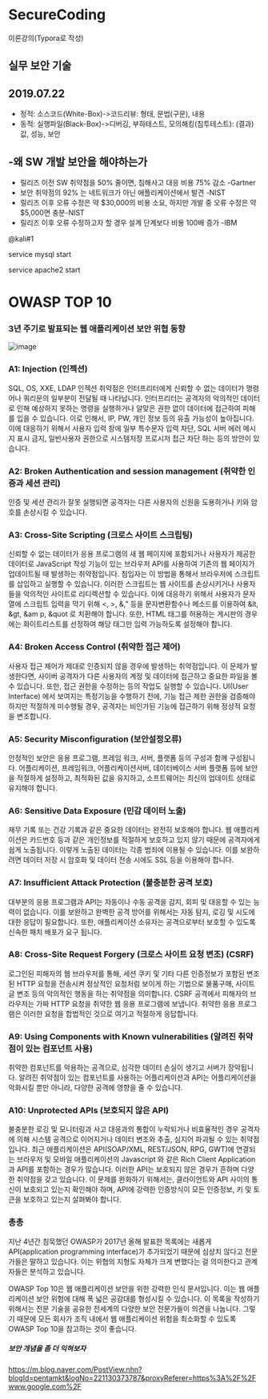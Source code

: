 # SecureCoding

이론강의(Typora로 작성)


## 실무 보안 기술

## 2019.07.22



- 정적: 소스코드(White-Box)->코드리뷰: 형태, 문법(구문), 내용
- 동적: 실행파일(Black-Box)->디버깅, 부하테스트, 모의해킹(침투테스트): (결과)값, 성능, 보안



## -왜 SW 개발 보안을 해야하는가

- 릴리즈 이전 SW 취약점을 50% 줄이면, 침해사고 대응 비용 75% 감소 -Gartner
- 보안 취약점의 92% 는 네트워크가 아닌 애플리케이션에서 발견 -NIST
- 릴리즈 이후 오류 수정은 약 $30,000의 비용 소요, 하지만 개발 중 오류 수정은 약 $5,000면 충분-NIST
- 릴리즈 이후 오류 수정하고자 할 경우 설계 단계보다 비용 100배 증가 -IBM


@kali#1

service mysql start

service apache2 start


# OWASP TOP 10

### 3년 주기로 발표되는 웹 애플리케이션 보안 위협 동향

![image](https://user-images.githubusercontent.com/47058441/65895772-f2fa8b80-e3e6-11e9-90b0-9814d8b26338.png)

### A1: Injection (인젝션)

SQL, OS, XXE, LDAP 인젝션 취약점은 인터프리터에게 신뢰할 수 없는 데이터가 명령어나 쿼리문의 일부분이 전달될 때 나타납니다. 인터프리터는 공격자의 악의적인 데이터로 인해 예상하지 못하는 명령을 실행하거나 알맞은 권한 없이 데이터에 접근하여 피해를 입을 수 있습니다. 이로 인해서, IP, PW, 개인 정보 등의 유출 가능성이 높아집니다. 이에 대응하기 위해서 사용자 입력 창에 일부 특수문자 입력 차단, SQL 서버 에러 메시지 표시 금지, 일반사용자 권한으로 시스템저장 프로시저 접근 차단 하는 등의 방안이 있습니다. 

### A2: Broken Authentication and session management (취약한 인증과 세션 관리)

인증 및 세션 관리가 잘못 실행되면 공격자는 다른 사용자의 신원을 도용하거나 키와 암호를 손상시킬 수 있습니다.

### A3: Cross-Site Scripting (크로스 사이트 스크립팅)

신뢰할 수 없는 데이터가 응용 프로그램의 새 웹 페이지에 포함되거나 사용자가 제공한 데이터로 JavaScript 작성 기능이 있는 브라우저 API를 사용하여 기존의 웹 페이지가 업데이트될 때 발생하는 취약점입니다. 침입자는 이 방법을 통해서 브라우저에 스크립트를 삽입하고 실행할 수 있습니다. 이러한 스크립트는 웹 사이트를 손상시키거나 사용자들을 악의적인 사이트로 리디렉션할 수 있습니다. 이에 대응하기 위해서 사용자가 문자열에 스크립트 입력을 막기 위해 <, >, &,” 등을 문자변환함수나 메소드를 이용하여 &lt,  &gt, &am p, &quot 로 치환해야 합니다. 또한, HTML 태그를 허용하는 게시판의 경우에는 화이트리스트를 선정하여 해당 태그만 입력 가능하도록 설정해야 합니다. 

### A4: Broken Access Control (취약한 접근 제어)
사용자 접근 제어가 제대로 인증되지 않을 경우에 발생하는 취약점입니다. 이 문제가 발생한다면, 사이버 공격자가 다른 사용자의 계정 및 데이터에 접근하고 중요한 파일을 볼 수 있습니다. 또한, 접근 권한을 수정하는 등의 작업도 실행할 수 있습니다. UI(User Interface) 에서 보여지는 특정기능을 수행하기 전에, 기능 접근 제한 권한을 검증해야 하지만 적절하게 미수행될 경우, 공격자는 비인가된 기능에 접근하기 위해 정상적 요청을 변조합니다.

### A5: Security Misconfiguration (보안설정오류)
안정적인 보안은 응용 프로그램, 프레임 워크, 서버, 플랫폼 등의 구성과 함께 구성됩니다. 어플리케이션, 프레임워크, 어플리케이션서버, 데이터베이스 서버 플랫폼 등에 보안을 적절하게 설정하고, 최적화된 값을 유지하고, 소프트웨어는 최신의 업데이트 상태로 유지해야 합니다.

### A6: Sensitive Data Exposure (민감 데이터 노출)
재무 기록 또는 건강 기록과 같은 중요한 데이터는 완전히 보호해야 합니다. 웹 애플리케이션은 카드번호 등과 같은 개인정보를 적절하게 보호하고 있지 않기 때문에 공격자에게 쉽게 노출됩니다. 이렇게 노출된 데이터는 각종 범죄에 이용될 수 있습니다. 이를 보완하려면 데이터 저장 시 암호화 및 데이터 전송 시에도 SSL 등을 이용해야 합니다.

### A7: Insufficient Attack Protection (불충분한 공격 보호)
대부분의 응용 프로그램과 API는 자동이나 수동 공격을 감지, 회피 및 대응할 수 있는 능력이 없습니다. 이를 보완하고 완벽한 공격 방어를 위해서는 자동 탐지, 로깅 및 시도에 대한 응답이 필요합니다. 또한, 애플리케이션 소유자는 공격으로부터 보호할 수 있도록 신속한 패치 배포가 요구 됩니다.

### A8:  Cross-Site Request Forgery (크로스 사이트 요청 변조) (CSRF)
로그인된 피해자의 웹 브라우저를 통해, 세션 쿠키 및 기타 다른 인증정보가 포함된 변조된 HTTP 요청을 전송시켜 정상적인 요청처럼 보이게 하는 기법으로 물품구매, 사이트 글 변조 등의 악의적인 행동을 하는 취약점을 의미합니다. CSRF 공격에서 피해자의 브라우저는 가짜 HTTP 요청을 취약한 웹 응용 프로그램에 보냅니다. 취약한 응용 프로그램은 이러한 요청을 합법적인 것으로 여기고 적절하게 응답합니다.

### A9: Using Components with Known vulnerabilities (알려진 취약점이 있는 컴포넌트 사용)
취약한 컴포넌트를 악용하는 공격으로, 심각한 데이터 손실이 생기고 서버가 장악됩니다. 알려진 취약점이 있는 컴포넌트를 사용하는 어플리케이션과 API는 어플리케이션을 악화시킬 뿐만 아니라, 다양한 공격에 영향을 줄 수 있습니다.

### A10: Unprotected APIs (보호되지 않은 API)
불충분한 로깅 및 모니터링과 사고 대응과의 통합이 누락되거나 비효율적인 경우 공격자에 의해 시스템 공격으로 이어지거나 데이터 변조와 추출, 심지어 파괴될 수 있는 취약점입니다. 최근 애플리케이션은 API(SOAP/XML, REST/JSON, RPG, GWT)에 연결되는 브라우저 및 모바일 애플리케이션의 Javascript 와 같은 Rich Client Application과 API를 포함하는 경우가 많습니다. 이러한 API는 보호되지 않은 경우가 흔하며 다양한 취약점을 갖고 있습니다. 이 문제를 완화하기 위해서는, 클라이언트와 API 사이의 통신이 보호되고 있는지 확인해야 하며, API에 강력한 인증방식이 모든 인증정보, 키 및 토큰을 보호하고 있는지 살펴봐야 합니다.

### 총총
지난 4년간 침묵했던 OWASP가 2017년 올해 발표한 목록에는 새롭게 API(application programming interface)가 추가되었기 때문에 심상치 않다고 전문가들은 말하고 있습니다. 이는 위협의 지형도 자체가 크게 변했다는 걸 의미한다고 관계자들은 분석하고 있습니다.

OWASP Top 10은 웹 애플리케이션 보안을 위한 강력한 인식 문서입니다. 이는 웹 애플리케이션 보안 위험에 대해 폭 넓은 공감대를 형성시킬 수 있습니다. 이 목록을 작성하기 위해서는 전문 기술을 공유한 전세계의 다양한 보안 전문가들이 의견을 나눕니다. 그렇기 때문에 모든 회사가 조직 내에서 웹 애플리케이션 위험을 최소화할 수 있도록 OWASP Top 10을 참고하는 것이 좋습니다.


##### 보안 개념을 좀 더 익혀보자

https://m.blog.naver.com/PostView.nhn?blogId=pentamkt&logNo=221130373787&proxyReferer=https%3A%2F%2Fwww.google.com%2F
